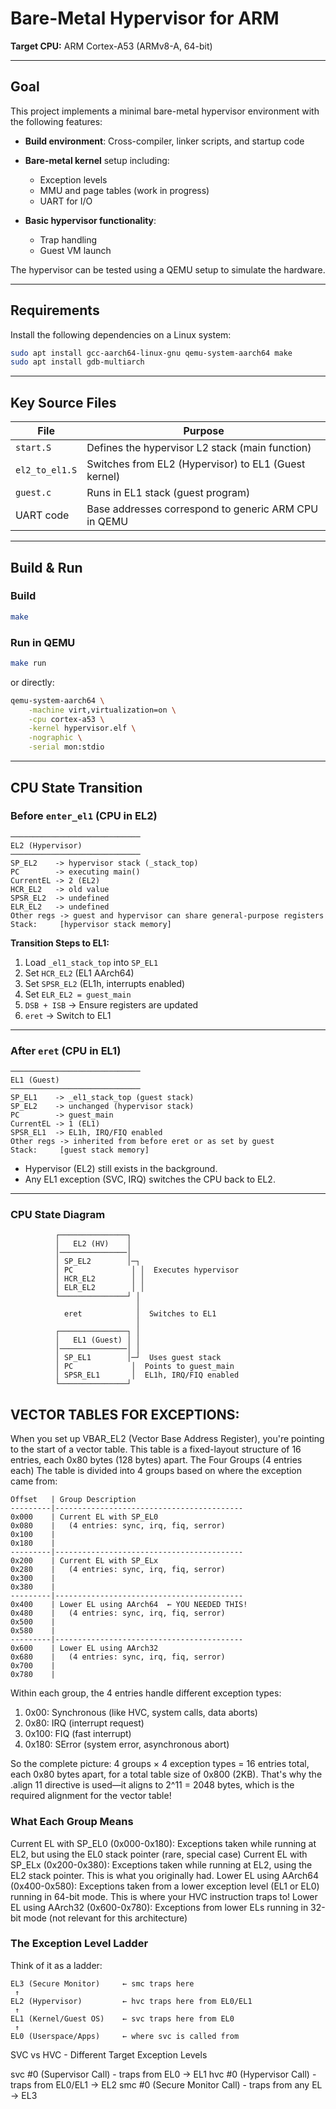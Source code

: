 # Bare-Metal Hypervisor for ARM

**Target CPU:** ARM Cortex-A53 (ARMv8-A, 64-bit)

---

## Goal

This project implements a minimal bare-metal hypervisor environment with the following features:

* **Build environment**: Cross-compiler, linker scripts, and startup code
* **Bare-metal kernel** setup including:

  * Exception levels
  * MMU and page tables (work in progress)
  * UART for I/O
* **Basic hypervisor functionality**:

  * Trap handling
  * Guest VM launch

The hypervisor can be tested using a QEMU setup to simulate the hardware.

---

## Requirements

Install the following dependencies on a Linux system:

```bash
sudo apt install gcc-aarch64-linux-gnu qemu-system-aarch64 make
sudo apt install gdb-multiarch
```

---

## Key Source Files

| File           | Purpose                                              |
| -------------- | ---------------------------------------------------- |
| `start.S`      | Defines the hypervisor L2 stack (main function)      |
| `el2_to_el1.S` | Switches from EL2 (Hypervisor) to EL1 (Guest kernel) |
| `guest.c`      | Runs in EL1 stack (guest program)                    |
| UART code      | Base addresses correspond to generic ARM CPU in QEMU |

---

## Build & Run

### Build

```bash
make
```

### Run in QEMU

```bash
make run
```

or directly:

```bash
qemu-system-aarch64 \
    -machine virt,virtualization=on \
    -cpu cortex-a53 \
    -kernel hypervisor.elf \
    -nographic \
    -serial mon:stdio
```

---

## CPU State Transition

### Before `enter_el1` (CPU in EL2)

```
─────────────────────────────
EL2 (Hypervisor)
─────────────────────────────
SP_EL2    -> hypervisor stack (_stack_top)
PC        -> executing main()
CurrentEL -> 2 (EL2)
HCR_EL2   -> old value
SPSR_EL2  -> undefined
ELR_EL2   -> undefined
Other regs -> guest and hypervisor can share general-purpose registers
Stack:     [hypervisor stack memory]
```

**Transition Steps to EL1:**

1. Load `_el1_stack_top` into `SP_EL1`
2. Set `HCR_EL2` (EL1 AArch64)
3. Set `SPSR_EL2` (EL1h, interrupts enabled)
4. Set `ELR_EL2 = guest_main`
5. `DSB + ISB` → Ensure registers are updated
6. `eret` → Switch to EL1

---

### After `eret` (CPU in EL1)

```
─────────────────────────────
EL1 (Guest)
─────────────────────────────
SP_EL1    -> _el1_stack_top (guest stack)
SP_EL2    -> unchanged (hypervisor stack)
PC        -> guest_main
CurrentEL -> 1 (EL1)
SPSR_EL1  -> EL1h, IRQ/FIQ enabled
Other regs -> inherited from before eret or as set by guest
Stack:     [guest stack memory]
```

* Hypervisor (EL2) still exists in the background.
* Any EL1 exception (SVC, IRQ) switches the CPU back to EL2.

---

### CPU State Diagram

```
          ┌───────────────┐
          │   EL2 (HV)    │
          │───────────────│
          │ SP_EL2        │─┐
          │ PC             │ │  Executes hypervisor
          │ HCR_EL2        │ │
          │ ELR_EL2        │ │
          └───────────────┘ │
                            │
            eret            │  Switches to EL1
                            │
          ┌───────────────┐ │
          │   EL1 (Guest) │ │
          │───────────────│ │
          │ SP_EL1        │─┘  Uses guest stack
          │ PC             │  Points to guest_main
          │ SPSR_EL1       │  EL1h, IRQ/FIQ enabled
          └───────────────┘
```

## VECTOR TABLES FOR EXCEPTIONS:
When you set up VBAR_EL2 (Vector Base Address Register), you're pointing to the start of a vector table. This table is a fixed-layout structure of 16 entries, each 0x80 bytes (128 bytes) apart.
The Four Groups (4 entries each)
The table is divided into 4 groups based on where the exception came from:
```
Offset   | Group Description
---------|------------------------------------------
0x000    | Current EL with SP_EL0
0x080    |   (4 entries: sync, irq, fiq, serror)
0x100    |
0x180    |
---------|------------------------------------------
0x200    | Current EL with SP_ELx  
0x280    |   (4 entries: sync, irq, fiq, serror)
0x300    |
0x380    |
---------|------------------------------------------
0x400    | Lower EL using AArch64  ← YOU NEEDED THIS!
0x480    |   (4 entries: sync, irq, fiq, serror)
0x500    |
0x580    |
---------|------------------------------------------
0x600    | Lower EL using AArch32
0x680    |   (4 entries: sync, irq, fiq, serror)
0x700    |
0x780    |
```

Within each group, the 4 entries handle different exception types:

1. 0x00: Synchronous (like HVC, system calls, data aborts)
2. 0x80: IRQ (interrupt request)
3. 0x100: FIQ (fast interrupt)
4. 0x180: SError (system error, asynchronous abort)

So the complete picture: 4 groups × 4 exception types = 16 entries total, each 0x80 bytes apart, for a total table size of 0x800 (2KB).
That's why the .align 11 directive is used—it aligns to 2^11 = 2048 bytes, which is the required alignment for the vector table!


### What Each Group Means
Current EL with SP_EL0 (0x000-0x180): Exceptions taken while running at EL2, but using the EL0 stack pointer (rare, special case)
Current EL with SP_ELx (0x200-0x380): Exceptions taken while running at EL2, using the EL2 stack pointer. This is what you originally had.
Lower EL using AArch64 (0x400-0x580): Exceptions taken from a lower exception level (EL1 or EL0) running in 64-bit mode. This is where your HVC instruction traps to!
Lower EL using AArch32 (0x600-0x780): Exceptions from lower ELs running in 32-bit mode (not relevant for this architecture)
### The Exception Level Ladder
Think of it as a ladder:
```
EL3 (Secure Monitor)     ← smc traps here
 ↑
EL2 (Hypervisor)         ← hvc traps here from EL0/EL1
 ↑
EL1 (Kernel/Guest OS)    ← svc traps here from EL0
 ↑
EL0 (Userspace/Apps)     ← where svc is called from
```
SVC vs HVC - Different Target Exception Levels

svc #0 (Supervisor Call) - traps from EL0 -> EL1
hvc #0 (Hypervisor Call) - traps from EL0/EL1 -> EL2
smc #0 (Secure Monitor Call) - traps from any EL -> EL3